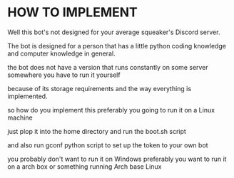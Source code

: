# HOW TO IMPLEMENT

Well this bot's not designed for your average squeaker's Discord server. 

The bot is designed for a person that has a little python coding knowledge and computer knowledge in general.

the bot does not have a version that runs constantly on some server somewhere you have to run it yourself

because of its storage requirements and the way everything is implemented.

so how do you implement this preferably you going to run it on a Linux machine

just plop it into the home directory and run the boot.sh script

and also run gconf python script to set up the token to your own bot




you probably don't want to run it on Windows preferably you want to run it on a arch box or something running Arch base Linux
